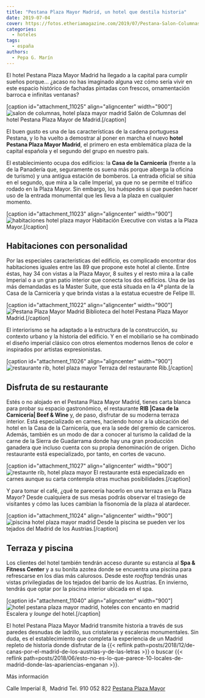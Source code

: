 ```yaml
---
title: "Pestana Plaza Mayor Madrid, un hotel que destila historia"
date: 2019-07-04
cover: https://fotos.etheriamagazine.com/2019/07/Pestana-Salon-Columnas-plaza-mayor.jpg
categories: 
  - hoteles
tags: 
  - españa
authors: 
  - Pepa G. Marín
---
```


El hotel Pestana Plaza Mayor Madrid ha llegado a la capital para cumplir sueños 
porque... ¿acaso no has imaginado alguna vez cómo sería vivir en este espacio histórico 
de fachadas pintadas con frescos, ornamentación barroca e infinitas ventanas? 

\[caption id="attachment\_11025" align="aligncenter" width="900"\]![salon de columnas, hotel plaza mayor madrid](https://fotos.etheriamagazine.com/2019/07/Pestana-Salon-Columnas-plaza-mayor.jpg "Salón de Columnas del hotel Pestana Plaza Mayor de Madrid.") Salón de Columnas del hotel Pestana Plaza Mayor de Madrid.\[/caption\]

El buen gusto es una de las características de la cadena portuguesa Pestana, y lo ha vuelto a demostrar al poner en marcha el nuevo **hotel Pestana Plaza Mayor Madrid**, el primero en esta emblemática plaza de la capital española y el segundo del grupo en nuestro país.

El establecimiento ocupa dos edificios: la **Casa de la Carnicería** (frente a la de la Panadería que, seguramente os suena más porque alberga la oficina de turismo) y una antigua estación de bomberos. La entrada oficial se sitúa en el segundo, que mira a la calle Imperial, ya que no se permite el tráfico rodado en la Plaza Mayor. Sin embargo, los huéspedes sí que pueden hacer uso de la entrada monumental que les lleva a la plaza en cualquier momento.

\[caption id="attachment\_11023" align="aligncenter" width="900"\]![habitaciones hotel plaza mayor](https://fotos.etheriamagazine.com/2019/07/Pestana-Habitacion-Executive.jpg "Habitación Executive con vistas a la Plaza Mayor.") Habitación Executive con vistas a la Plaza Mayor.\[/caption\]

## Habitaciones con personalidad

Por las especiales características del edificio, es complicado encontrar dos habitaciones iguales entre las 89 que propone este hotel al cliente. Entre éstas, hay 34 con vistas a la Plaza Mayor, 8 suites y el resto mira a la calle Imperial o a un gran patio interior que conecta los dos edificios. Una de las más demandadas es la Master Suite, que está situada en la 4ª planta de la Casa de la Carnicería y que brinda vistas a la estatua ecuestre de Felipe III.

\[caption id="attachment\_11022" align="aligncenter" width="900"\]![Pestana Plaza Mayor Madrid](https://fotos.etheriamagazine.com/2019/07/Pestana-Biblioteca.jpg "Biblioteca del hotel Pestana Plaza Mayor Madrid.") Biblioteca del hotel Pestana Plaza Mayor Madrid.\[/caption\]

El interiorismo se ha adaptado a la estructura de la construcción, su contexto urbano y la historia del edificio. Y en el mobiliario se ha combinado el diseño imperial clásico con otros elementos modernos llenos de color e inspirados por artistas expresionistas.

\[caption id="attachment\_11026" align="aligncenter" width="900"\]![restaurante rib, hotel plaza mayor](https://fotos.etheriamagazine.com/2019/07/Pestana-Terraza-Rib-Restaurante.jpg "Terraza del restaurante Rib.") Terraza del restaurante Rib.\[/caption\]

## Disfruta de su restaurante

Estés o no alojado en el Pestana Plaza Mayor Madrid, tienes carta blanca para probar su espacio gastronómico, el restaurante **RIB |Casa de la Carnicería| Beef & Wine** y, de paso, disfrutar de su moderna terraza interior. Está especializado en carnes, haciendo honor a la ubicación del hotel en la Casa de la Carnicería, que era la sede del gremio de carniceros. Además, también es un modo de dar a conocer al turismo la calidad de la carne de la Sierra de Guadarrama donde hay una gran producción ganadera que incluso cuenta con su propia denominación de origen. Dicho restaurante está especializado, por tanto, en cortes de vacuno.

\[caption id="attachment\_11027" align="aligncenter" width="900"\]![restaunte rib, hotel plaza mayor](https://fotos.etheriamagazine.com/2019/07/restaurante-rib-pestana-plaza-mayor.jpg "El restaurante está especializado en carnes aunque su carta contempla otras muchas posibilidades.") El restaurante está especializado en carnes aunque su carta contempla otras muchas posibilidades.\[/caption\]

Y para tomar el café, ¿qué te parecería hacerlo en una terraza en la Plaza Mayor? Desde cualquiera de sus mesas podrás observar el trasiego de visitantes y cómo las luces cambian la fisonomía de la plaza al atardecer.

\[caption id="attachment\_11024" align="aligncenter" width="900"\]![piscina hotel plaza mayor madrid](https://fotos.etheriamagazine.com/2019/07/Pestana-plaza-mayor-Piscina.jpg "Desde la piscina se pueden ver los tejados del Madrid de los Austrias.") Desde la piscina se pueden ver los tejados del Madrid de los Austrias.\[/caption\]

## Terraza y piscina

Los clientes del hotel también tendrán acceso durante su estancia al **Spa & Fitness Center** y a su bonita azotea donde se encuentra una piscina para refrescarse en los días más calurosos. Desde este _rooftop_ tendrás unas vistas privilegiadas de los tejados del barrio de los Austrias. En invierno, tendrás que optar por la piscina interior ubicada en el spa.

\[caption id="attachment\_11040" align="aligncenter" width="900"\]![hotel pestana plaza mayor madrid, hoteles con encanto en madrid](https://fotos.etheriamagazine.com/2019/07/escalera-lounge-pestana-plaza-mayor.jpg "Escalera y lounge del hotel.") Escalera y _lounge_ del hotel.\[/caption\]

El hotel Pestana Plaza Mayor Madrid transmite historia a través de sus paredes desnudas de ladrillo, sus cristaleras y escaleras monumentales. Sin duda, es el establecimiento que completa la experiencia de un Madrid repleto de historia donde disfrutar de la {{< reflink path=posts/2018/12/de-canas-por-el-madrid-de-los-austrias-y-de-las-letras >}} o buscar {{< reflink path=posts/2018/06/esto-no-es-lo-que-parece-10-locales-de-madrid-donde-las-apariencias-enganan >}}.

Más información 

Calle Imperial 8,  Madrid Tel. 910 052 822 [Pestana Plaza Mayor](https://www.pestanacollection.com/es/hotel/pestana-madrid-plaza-mayor)
